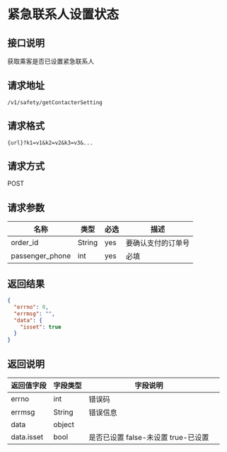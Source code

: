 # 紧急联系人设置状态

## 接口说明

获取乘客是否已设置紧急联系人

## 请求地址

`/v1/safety/getContacterSetting`

## 请求格式

`{url}?k1=v1&k2=v2&k3=v3&...`

## 请求方式

POST

## 请求参数

| 名称            | 类型   | 必选 | 描述               |
| --------------- | ------ | ---- | ------------------ |
| order_id        | String | yes  | 要确认支付的订单号 |
| passenger_phone | int    | yes  | 必填               |

## 返回结果

```json
{
  "errno": 0,
  "errmsg": "",
  "data": {
    "isset": true
  }
}
```

## 返回说明

| 返回值字段 | 字段类型 | 字段说明                            |      |
| ---------- | -------- | ----------------------------------- | ---- |
| errno      | int      | 错误码                              |      |
| errmsg     | String   | 错误信息                            |      |
| data       | object   |                                     |      |
| data.isset | bool     | 是否已设置 false-未设置 true-已设置 |      |